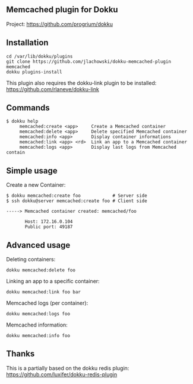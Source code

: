 Memcached plugin for Dokku
--------------------------

Project: https://github.com/progrium/dokku

Installation
------------
```
cd /var/lib/dokku/plugins
git clone https://github.com/jlachowski/dokku-memcached-plugin memcached
dokku plugins-install
```

This plugin also requires the dokku-link plugin to be installed:
https://github.com/rlaneve/dokku-link


Commands
--------
```
$ dokku help
     memcached:create <app>     Create a Memcached container
     memcached:delete <app>     Delete specified Memcached container
     memcached:info <app>       Display container informations
     memcached:link <app> <rd>  Link an app to a Memcached container
     memcached:logs <app>       Display last logs from Memcached contain
```

Simple usage
------------

Create a new Container:
```
$ dokku memcached:create foo            # Server side
$ ssh dokku@server memcached:create foo # Client side

-----> Memcached container created: memcached/foo

       Host: 172.16.0.104
       Public port: 49187
```

Advanced usage
--------------

Deleting containers:
```
dokku memcached:delete foo
```

Linking an app to a specific container:
```
dokku memcached:link foo bar
```

Memcached logs (per container):
```
dokku memcached:logs foo
```

Memcached information:
```
dokku memcached:info foo
```

Thanks
------

This is a partially based on the dokku redis plugin: https://github.com/luxifer/dokku-redis-plugin
